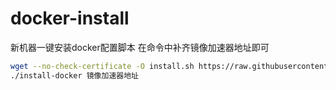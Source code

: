 # docker-install
新机器一键安装docker配置脚本
在命令中补齐镜像加速器地址即可

```bash
wget --no-check-certificate -O install.sh https://raw.githubusercontent.com/CCChieh/docker-install/master/install-docker && chmod +x install-docker
./install-docker 镜像加速器地址
```
